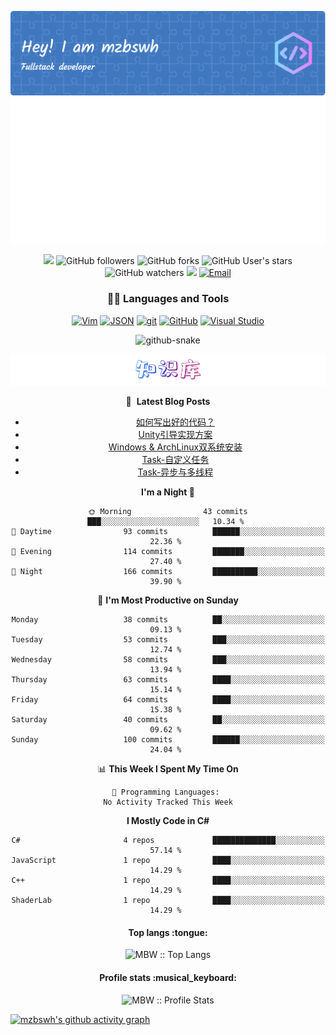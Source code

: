 <!--
### Hi there 👋 
**mzbswh/mzbswh** is a ✨ _special_ ✨ repository because its `README.md` (this file) appears on your GitHub profile.

Here are some ideas to get you started:

- 🔭 I’m currently working on ...
- 🌱 I’m currently learning ...
- 👯 I’m looking to collaborate on ...
- 🤔 I’m looking for help with ...
- 💬 Ask me about ...
- 📫 How to reach me: ...
- 😄 Pronouns: ...
- ⚡ Fun fact: ...
-->

<div align="center">

![Header](./github-header-image.png)
![Metrics](/metrics.classic.svg)

<!-- Badge -->
![](https://komarev.com/ghpvc/?username=mzbswh&abbreviated=true)
![GitHub followers](https://img.shields.io/github/followers/mzbswh?label=Follow&style=social)
![GitHub forks](https://img.shields.io/github/forks/mzbswh/mzbswh)
![GitHub User's stars](https://img.shields.io/github/stars/mzbswh)
![GitHub watchers](https://img.shields.io/github/watchers/mzbswh/mzbswh)
![](https://visitor-badge.glitch.me/badge?page_id=mzbswh.mzbswh)
<a href="mailto:mzbswh@gmail.com"><img alt="Email" src="https://img.shields.io/badge/Gmail-blue?style=flat&logo=gmail"></a>

### 👨‍💻 Languages and Tools
[![Vim](https://img.shields.io/badge/--019733?logo=vim)](https://www.vim.org/)
[![JSON](https://img.shields.io/badge/-json-02569B?style=flat&logo=json&link=https://github.com/BRdhanani)](https://github.com/BRdhanani)
[![git](https://badgen.net/badge/icon/git?icon=git&label)](https://git-scm.com)
[![GitHub](https://badgen.net/badge/icon/github?icon=github&label)](https://github.com)
[![Visual Studio](https://badgen.net/badge/icon/visualstudio?icon=visualstudio&label)](https://visualstudio.microsoft.com)
  
<!-- Snake Code Contribution Map 贪吃蛇代码贡献图 -->
<picture>
  <source media="(prefers-color-scheme: dark)" srcset="https://cdn.jsdelivr.net/gh/mzbswh/mzbswh@snake/github-contribution-grid-snake-dark.svg" />
  <source media="(prefers-color-scheme: light)" srcset="https://cdn.jsdelivr.net/gh/mzbswh/mzbswh@snake/github-contribution-grid-snake.svg" />
  <img alt="github-snake" src="https://cdn.jsdelivr.net/gh/mzbswh/mzbswh@snake/github-contribution-grid-snake-dark.svg" />
</picture>

[![知识库](knowledge.png)](https://mzbswh.github.io/knowledge)

📕 &nbsp;**Latest Blog Posts**
<!-- BLOG-POST-LIST:START -->
- [如何写出好的代码？](https://mzbswh.github.io/blog/posts/f56894b/)
- [Unity引导实现方案](https://mzbswh.github.io/blog/posts/f04284d/)
- [Windows &amp; ArchLinux双系统安装](https://mzbswh.github.io/blog/posts/69724bb/)
- [Task-自定义任务](https://mzbswh.github.io/blog/posts/04_task-%E8%87%AA%E5%AE%9A%E4%B9%89%E4%BB%BB%E5%8A%A1/)
- [Task-异步与多线程](https://mzbswh.github.io/blog/posts/03_task-%E5%BC%82%E6%AD%A5%E4%B8%8E%E5%A4%9A%E7%BA%BF%E7%A8%8B/)
<!-- BLOG-POST-LIST:END -->

<!--START_SECTION:waka-->
**I'm a Night 🦉** 

```text
🌞 Morning                43 commits          ███░░░░░░░░░░░░░░░░░░░░░░   10.34 % 
🌆 Daytime                93 commits          ██████░░░░░░░░░░░░░░░░░░░   22.36 % 
🌃 Evening                114 commits         ███████░░░░░░░░░░░░░░░░░░   27.40 % 
🌙 Night                  166 commits         ██████████░░░░░░░░░░░░░░░   39.90 % 
```
📅 **I'm Most Productive on Sunday** 

```text
Monday                   38 commits          ██░░░░░░░░░░░░░░░░░░░░░░░   09.13 % 
Tuesday                  53 commits          ███░░░░░░░░░░░░░░░░░░░░░░   12.74 % 
Wednesday                58 commits          ███░░░░░░░░░░░░░░░░░░░░░░   13.94 % 
Thursday                 63 commits          ████░░░░░░░░░░░░░░░░░░░░░   15.14 % 
Friday                   64 commits          ████░░░░░░░░░░░░░░░░░░░░░   15.38 % 
Saturday                 40 commits          ██░░░░░░░░░░░░░░░░░░░░░░░   09.62 % 
Sunday                   100 commits         ██████░░░░░░░░░░░░░░░░░░░   24.04 % 
```


📊 **This Week I Spent My Time On** 

```text
💬 Programming Languages: 
No Activity Tracked This Week
```

**I Mostly Code in C#** 

```text
C#                       4 repos             ██████████████░░░░░░░░░░░   57.14 % 
JavaScript               1 repo              ████░░░░░░░░░░░░░░░░░░░░░   14.29 % 
C++                      1 repo              ████░░░░░░░░░░░░░░░░░░░░░   14.29 % 
ShaderLab                1 repo              ████░░░░░░░░░░░░░░░░░░░░░   14.29 % 
```




<!--END_SECTION:waka-->

</div>

<!-- Top Language -->
<h4 align="center">Top langs :tongue:</h4>
<p align="center"><img src="https://github-readme-stats.vercel.app/api/top-langs/?username=mzbswh&langs_count=10&theme=tokyonight&layout=compact" alt="MBW :: Top Langs" /></p>

<!-- GitHub 统计 -->
<h4 align="center">Profile stats :musical_keyboard:</h4>
<p align="center"><img src="https://github-readme-stats.vercel.app/api?username=mzbswh&show_icons=true&theme=synthwave" alt="MBW :: Profile Stats" /></p>

[![mzbswh's github activity graph](https://github-readme-activity-graph.vercel.app/graph?username=mzbswh&bg_color=fffff0&color=708090&line=24292e&point=24292e&area=true&hide_border=true)](https://github.com/ashutosh00710/github-readme-activity-graph)
